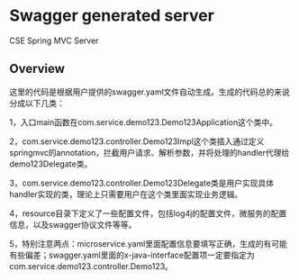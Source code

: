 # Swagger generated server

CSE Spring MVC Server


## Overview
这里的代码是根据用户提供的swagger.yaml文件自动生成。生成的代码总的来说分成以下几类：

1，入口main函数在com.service.demo123.Demo123Application这个类中。

2，com.service.demo123.controller.Demo123Impl这个类插入通过定义springmvc的annotation，拦截用户请求、解析参数，并将处理的handler代理给demo123Delegate类。

3，com.service.demo123.controller.Demo123Delegate类是用户实现具体handler实现的类，理论上只需要用户在这个类里面实现业务逻辑。


4，resource目录下定义了一些配置文件，包括log4j的配置文件，微服务的配置信息，以及swagger协议文件等等。

5，特别注意两点：microservice.yaml里面配置信息要填写正确，生成的有可能有些偏差；swagger.yaml里面的x-java-interface配置项一定要指定为com.service.demo123.controller.Demo123。
